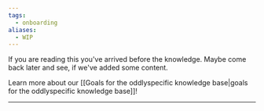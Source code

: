 ```yaml
---
tags:
  - onboarding
aliases:
  - WIP 
---
```


If you are reading this you've arrived before the knowledge. Maybe come back later and see, if we've added some content.

Learn more about our [[Goals for the oddlyspecific knowledge base|goals for the oddlyspecific knowledge base]]!

---

<script src="https://giscus.app/client.js"
        data-repo="git-submariner/oddlyspecific"
        data-repo-id="R_kgDOHY5lmg"
        data-category="General"
        data-category-id="DIC_kwDOHY5lms4CPUCw"
        data-mapping="url"
        data-reactions-enabled="1"
        data-emit-metadata="0"
        data-input-position="bottom"
        data-theme="dark"
        data-lang="en"
        crossorigin="anonymous"
        async>
</script>